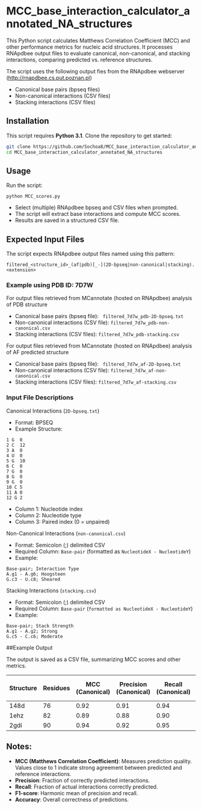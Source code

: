 # MCC_base_interaction_calculator_annotated_NA_structures
This Python script calculates Matthews Correlation Coefficient (MCC) and other performance metrics for nucleic acid structures. It processes RNApdbee output files to evaluate canonical, non-canonical, and stacking interactions, comparing predicted vs. reference structures.

The script uses the following output fies from the RNApdbee webserver (http://rnapdbee.cs.put.poznan.pl)

- Canonical base pairs (bpseq files)
- Non-canonical interactions (CSV files)
- Stacking interactions (CSV files)
  
##  Installation
This script requires **Python 3.1**. Clone the repository to get started:
```bash
git clone https://github.com/Sochoa8/MCC_base_interaction_calculator_annotated_NA_structures.git
cd MCC_base_interaction_calculator_annotated_NA_structures
```
## Usage
Run the script:
```
python MCC_scores.py
```
- Select (multiple) RNApdbee bpseq and CSV files when prompted.
- The script will extract base interactions and compute MCC scores.
- Results are saved in a structured CSV file.

## Expected Input Files
The script expects RNApdbee output files named using this pattern:

```filtered_<structure_id>_(af|pdb)[_-](2D-bpseq|non-canonical|stacking).<extension>```


### Example using PDB ID: 7D7W

For output files retrieved from MCannotate (hosted on RNApdbee) analysis of PDB structure

- Canonical base pairs (bpseq file):
  ``` filtered_7d7w_pdb-2D-bpseq.txt```
- Non-canonical interactions (CSV file):
  ```filtered_7d7w_pdb-non-canonical.csv```
- Stacking interactions (CSV files):
  ```filtered_7d7w_pdb-stacking.csv```

For output files retrieved from MCannotate (hosted on RNApdbee) analysis of AF predicted structure

- Canonical base pairs (bpseq file):
  ``` filtered_7d7w_af-2D-bpseq.txt```
- Non-canonical interactions (CSV file):
  ```filtered_7d7w_af-non-canonical.csv```
- Stacking interactions (CSV files):
  ```filtered_7d7w_af-stacking.csv```

### Input File Descriptions
Canonical Interactions (```2D-bpseq.txt```)

- Format: BPSEQ
- Example Structure:
```
1 G  0
2 C  12
3 A  0
4 U  0
5 G  10
6 C  0
7 G  0
8 G  0
9 G  0
10 C 5
11 A 0
12 G 2
```
- Column 1: Nucleotide index
- Column 2: Nucleotide type
- Column 3: Paired index (0 = unpaired)
  
Non-Canonical Interactions (```non-canonical.csv```)

- Format: Semicolon (;) delimited CSV
- Required Column: ```Base-pair``` (formatted as ```NucleotideX - NucleotideY```)
- Example:
```
Base-pair; Interaction Type
A.g1 - A.g6; Hoogsteen
G.c3 - U.c8; Sheared
```

Stacking Interactions (```stacking.csv```)

- Format: Semicolon (;) delimited CSV
- Required Column: ```Base-pair``` (``formatted as NucleotideX - NucleotideY``)
- Example:
```
Base-pair; Stack Strength
A.g1 - A.g2; Strong
G.c5 - C.c6; Moderate
```

##Example Output

The output is saved as a CSV file, summarizing MCC scores and other metrics.

| Structure | Residues | MCC (Canonical) | Precision (Canonical) | Recall (Canonical) | F1 (Canonical) | Accuracy (Canonical) | MCC (Non-Canonical) | Precision (Non-Canonical) | Recall (Non-Canonical) | F1 (Non-Canonical) | Accuracy (Non-Canonical) | MCC (Stacking) | Precision (Stacking) | Recall (Stacking) | F1 (Stacking) | Accuracy (Stacking) | MCC (Combined) | Precision (Combined) | Recall (Combined) | F1 (Combined) | Accuracy (Combined) |
|-----------|----------|----------------|----------------------|--------------------|--------------|--------------------|----------------------|------------------------|------------------------|------------------|----------------------|----------------|--------------------|------------------|--------------|------------------|--------------|--------------------|------------------|--------------|------------------|
| 148d      | 76       | 0.92           | 0.91                 | 0.94               | 0.92         | 0.95               | 0.85                 | 0.83                   | 0.88                   | 0.85             | 0.90                 | 0.78           | 0.80               | 0.76               | 0.78         | 0.84               | 0.88         | 0.88               | 0.89               | 0.88         | 0.92               |
| 1ehz      | 82       | 0.89           | 0.88                 | 0.90               | 0.89         | 0.93               | 0.81                 | 0.79                   | 0.85                   | 0.82             | 0.88                 | 0.75           | 0.77               | 0.74               | 0.76         | 0.82               | 0.86         | 0.87               | 0.87               | 0.86         | 0.90               |
| 2gdi      | 90       | 0.94           | 0.92                 | 0.95               | 0.93         | 0.96               | 0.87                 | 0.85                   | 0.90                   | 0.87             | 0.91                 | 0.80           | 0.82               | 0.78               | 0.80         | 0.86               | 0.90         | 0.91               | 0.91               | 0.90         | 0.93               |

## Notes:
- **MCC (Matthews Correlation Coefficient)**: Measures prediction quality. Values close to 1 indicate strong agreement between predicted and reference interactions.
- **Precision**: Fraction of correctly predicted interactions.
- **Recall**: Fraction of actual interactions correctly predicted.
- **F1-score**: Harmonic mean of precision and recall.
- **Accuracy**: Overall correctness of predictions.


  

